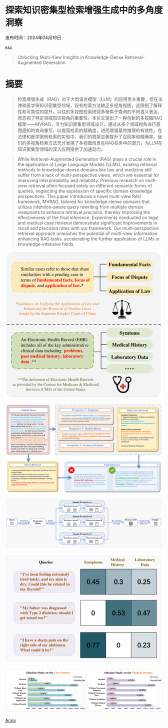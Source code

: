 # 探索知识密集型检索增强生成中的多角度洞察

发布时间：2024年04月19日

`RAG`

> Unlocking Multi-View Insights in Knowledge-Dense Retrieval-Augmented Generation

# 摘要

> 检索增强生成（RAG）对于大型语言模型（LLM）的应用至关重要，但在法律和医学等知识密集型领域，现有检索方法缺乏多视角视图，这限制了解释性和可靠性的提升。以往的多视图检索研究多聚焦于查询的不同语义表达，而忽视了特定领域知识视角的重要性。本论文提出了一种创新的多视图RAG框架——MVRAG，专为知识密集型领域设计，通过从多个领域视角进行意图感知的查询重写，以提高检索的精确度，进而增强最终推理的有效性。在法律和医学案例检索的实验中，我们的框架显著提升了召回率和精确率。我们的多视角检索方法充分发挥了多视图信息在RAG任务中的潜力，为LLM在知识密集型领域的深入应用提供了加速动力。

> While Retrieval-Augmented Generation (RAG) plays a crucial role in the application of Large Language Models (LLMs), existing retrieval methods in knowledge-dense domains like law and medicine still suffer from a lack of multi-perspective views, which are essential for improving interpretability and reliability. Previous research on multi-view retrieval often focused solely on different semantic forms of queries, neglecting the expression of specific domain knowledge perspectives. This paper introduces a novel multi-view RAG framework, MVRAG, tailored for knowledge-dense domains that utilizes intention-aware query rewriting from multiple domain viewpoints to enhance retrieval precision, thereby improving the effectiveness of the final inference. Experiments conducted on legal and medical case retrieval demonstrate significant improvements in recall and precision rates with our framework. Our multi-perspective retrieval approach unleashes the potential of multi-view information enhancing RAG tasks, accelerating the further application of LLMs in knowledge-intensive fields.

![探索知识密集型检索增强生成中的多角度洞察](../../../paper_images/2404.12879/x1.png)

![探索知识密集型检索增强生成中的多角度洞察](../../../paper_images/2404.12879/x2.png)

![探索知识密集型检索增强生成中的多角度洞察](../../../paper_images/2404.12879/x3.png)

![探索知识密集型检索增强生成中的多角度洞察](../../../paper_images/2404.12879/x4.png)

![探索知识密集型检索增强生成中的多角度洞察](../../../paper_images/2404.12879/x5.png)

[Arxiv](https://arxiv.org/abs/2404.12879)